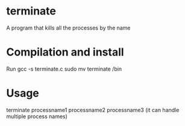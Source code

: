 # terminate
A program that kills all the processes by the name
# Compilation and install
Run 
gcc -s terminate.c 
sudo mv terminate /bin

# Usage
terminate processname1 processname2 processname3 (it can handle multiple process names) 


